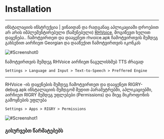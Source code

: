 # Installation
--------------
ინსტალაციის ინსტრუქცია | ვინაიდან და რადგანაც აპლიკაციაში დროებით არ არის იმპლემენტირებული (ჩაშენებული)
[RHVoice](https://github.com/RHvoice/RHvoice), მოგიწევთ ხელით დაყენება.. ჩამოტვირთეთ და დააყენეთ rhvoice.apk
ჩამოტვირთვის შემდეგ გახსენით აირჩიეთ Georgian და დააწექით ჩამოტვირთვის იკონკას

![#Screenshot0]()

ჩამოტვირთვის შემდეგ RHVoice აირჩიეთ ნაგულისხმებ TTS ძრავად

``` Settings > Language and Input > Text-to-Speech > Preffered Engine ```

------------------------------------------------------------------------

RHVoice -ის დაყენების შემდეგ ჩამოტვირთეთ და დააყენეთ RIGRY-debug.apk
ინსტალაციის შემდგომ შედით პარამეტრებში, აპლიკაციებში, აირჩიეთ RIGRY შემდეგ უფლებები (Permissions) და მიეც მიკროფონის გამოყნების უფლება

``` Settings > Apps > RIGRY > Permissions ```

![#Screenshot1]()

### გისურვებთ წარმატებებს